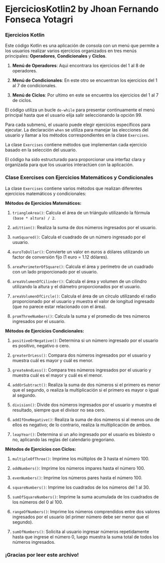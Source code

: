 # EjerciciosKotlin2 by Jhoan Fernando Fonseca Yotagri
### Ejercicios Kotlin

Este código Kotlin es una aplicación de consola con un menú que permite a los usuarios realizar varios ejercicios organizados en tres menús principales: **Operadores**, **Condicionales** y **Ciclos**.

1. **Menú de Operadores**: Aquì encontrara los ejercicios del 1 al 8 de operadores.

2. **Menú de Condicionales**: En este otro se encuentran los ejercicios del 1 al 7 de condicionales.

3. **Menú de Ciclos**: Por ultimo en este se encuentra los ejercicios del 1 al 7 de ciclos.

El código utiliza un bucle `do-while` para presentar continuamente el menú principal hasta que el usuario elija salir seleccionando la opción 99.

Para cada submenú, el usuario puede elegir ejercicios específicos para ejecutar. La declaración `when` se utiliza para manejar las elecciones del usuario y llamar a los métodos correspondientes en la clase `Exercises`.

La clase `Exercises` contiene métodos que implementan cada ejercicio basado en la selección del usuario.

El código ha sido estructurado para proporcionar una interfaz clara y organizada para que los usuarios interactúen con la aplicación.
### Clase Exercises con Ejercicios Matemáticos y Condicionales

La clase `Exercises` contiene varios métodos que realizan diferentes ejercicios matemáticos y condicionales:

**Métodos de Ejercicios Matemáticos:**

1. `triangleArea()`: Calcula el área de un triángulo utilizando la fórmula `(base * altura) / 2`.

2. `adittion()`: Realiza la suma de dos números ingresados por el usuario.

3. `numSquared()`: Calcula el cuadrado de un número ingresado por el usuario.

4. `euroToDollar()`: Convierte un valor en euros a dólares utilizando un factor de conversión fijo (1 euro = 1.12 dólares).

5. `areaPerimeterOfSquare()`: Calcula el área y perímetro de un cuadrado con un lado proporcionado por el usuario.

6. `areaVolumenOfCilinder()`: Calcula el área y volumen de un cilindro utilizando la altura y el diámetro proporcionados por el usuario.

7. `areaVolumenOfCircle()`: Calcula el área de un círculo utilizando el radio proporcionado por el usuario y muestra el valor de longitud ingresado (que no parece estar relacionado con el área).

8. `promThreeNumbers()`: Calcula la suma y el promedio de tres números ingresados por el usuario.

**Métodos de Ejercicios Condicionales:**

1. `positiveOrNegative()`: Determina si un número ingresado por el usuario es positivo, negativo o cero.

2. `greaterOrLess()`: Compara dos números ingresados por el usuario y muestra cuál es mayor y cuál es menor.

3. `greateAndLess()`: Compara tres números ingresados por el usuario y muestra cuál es el mayor y cuál es el menor.

4. `addOrSubtract()`: Realiza la suma de dos números si el primero es menor que el segundo, o realiza la multiplicación si el primero es mayor o igual al segundo.

5. `division()`: Divide dos números ingresados por el usuario y muestra el resultado, siempre que el divisor no sea cero.

6. `addIfOneNegative()`: Realiza la suma de dos números si al menos uno de ellos es negativo; de lo contrario, realiza la multiplicación de ambos.

7. `leapYear()`: Determina si un año ingresado por el usuario es bisiesto o no, aplicando las reglas del calendario gregoriano.

**Métodos de Ejercicios con Ciclos:**

1. `multipleOfThree()`: Imprime los múltiplos de 3 hasta el número 100.

2. `oddNumbers()`: Imprime los números impares hasta el número 100.

3. `evenNumbers()`: Imprime los números pares hasta el número 100.

4. `squareNumbers()`: Imprime los cuadrados de los números del 1 al 30.

5. `sumOfSquareNumbers()`: Imprime la suma acumulada de los cuadrados de los números del 0 al 100.

6. `rangeOfNumbers()`: Imprime los números comprendidos entre dos valores ingresados por el usuario (el primer número debe ser menor que el segundo).

7. `sumOfNumbers()`: Solicita al usuario ingresar números repetidamente hasta que ingrese el número 0, luego muestra la suma total de todos los números ingresados.

### ¡Gracias por leer este archivo!
